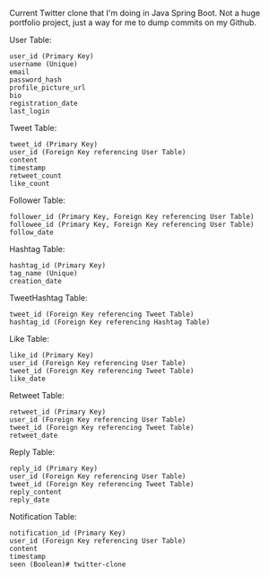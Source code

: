 Current Twitter clone that I'm doing in Java Spring Boot. Not a huge portfolio project, just a way for me to dump commits on my Github.

User Table:

    user_id (Primary Key)
    username (Unique)
    email
    password_hash
    profile_picture_url
    bio
    registration_date
    last_login

Tweet Table:

    tweet_id (Primary Key)
    user_id (Foreign Key referencing User Table)
    content
    timestamp
    retweet_count
    like_count

Follower Table:

    follower_id (Primary Key, Foreign Key referencing User Table)
    followee_id (Primary Key, Foreign Key referencing User Table)
    follow_date

Hashtag Table:

    hashtag_id (Primary Key)
    tag_name (Unique)
    creation_date

TweetHashtag Table:

    tweet_id (Foreign Key referencing Tweet Table)
    hashtag_id (Foreign Key referencing Hashtag Table)

Like Table:

    like_id (Primary Key)
    user_id (Foreign Key referencing User Table)
    tweet_id (Foreign Key referencing Tweet Table)
    like_date

Retweet Table:

    retweet_id (Primary Key)
    user_id (Foreign Key referencing User Table)
    tweet_id (Foreign Key referencing Tweet Table)
    retweet_date

Reply Table:

    reply_id (Primary Key)
    user_id (Foreign Key referencing User Table)
    tweet_id (Foreign Key referencing Tweet Table)
    reply_content
    reply_date

Notification Table:

    notification_id (Primary Key)
    user_id (Foreign Key referencing User Table)
    content
    timestamp
    seen (Boolean)# twitter-clone
